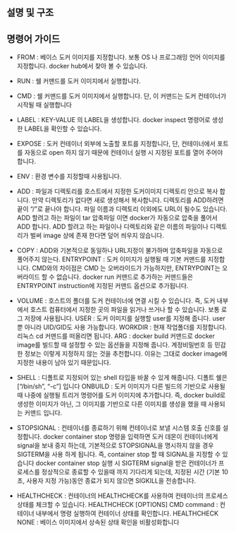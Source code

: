 ## 설명 및 구조

## 명령어 가이드

* FROM : 베이스 도커 이미지를 지정합니다. 보통 OS 나 프로그래밍 언어 이미지를 지정합니다. docker hub에서 찾아 볼 수 있습니다.
* RUN : 쉘 커맨드를 도커 이미지에서 실행합니다.
* CMD : 쉘 커맨드를 도커 이미지에서 실행합니다. 단, 이 커맨드는 도커 컨테이너가 시작될 때 실행합니다
* LABEL : KEY-VALUE 의 LABEL을 생성합니다. docker inspect 명령어로 생성한 LABEL을 확인할 수 있습니다.
* EXPOSE : 도커 컨테이너 외부에 노출할 포트를 지정합니다, 단, 컨테이너에서 포트를 자동으로 open 하지 않기 때문에 컨테이너 실행 시 지정된 포트를 열어 주어야 합니다.
* ENV : 환경 변수를 지정할때 사용됩니다.
* ADD : 파일과 디렉토리를 호스트에서 지정한 도커이미지 디렉토리 안으로 복사 합니다. 만약 디렉토리가 없다면 새로 생성해서 복사합니다. 디렉토리를 ADD하려면 끝이 “/”로 끝나야 합니다. 파일 이름과 디렉토리 이외에도 URL이 될수도 있습니다. ADD 할려고 하는 파일이 tar 압축파일 이면 docker가 자동으로 압축을 풀어서 ADD 합니다. ADD 할려고 하는 파일이나 디렉토리와 같은 이름의 파일이나 디렉토리가 벌써 image 상에 존재 한다면 덮어 씌우지 않습니다.

* COPY : ADD와 기본적으로 동일하나 URL지정이 불가하며 압축파일을 자동으로 풀어주지 않는다.
ENTRYPOINT : 도커 이미지가 실행될 때 기본 커맨드를 지정합니다. CMD와의 차이점은 CMD 는 오버라이드가 가능하지만, ENTRYPOINT는 오버라이드 할 수 없습니다. docker run 커맨드로 추가하는 커맨드들은 ENTRYPOINT instruction에 지정된 커맨드 옵션으로 추가됩니다.

* VOLUME : 호스트의 폴더를 도커 컨테이너에 연결 시킬 수 있습니다. 즉, 도커 내부에서 호스트 컴퓨터에서 지정한 곳의 파일을 읽거나 쓰거나 할 수 있습니다. 보통 로그 저장에 사용됩니다.
USER : 도커 이미지를 실행할 user를 지정해 줍니다. user뿐 아니라 UID/GID도 사용 가능합니다.
WORKDIR : 현재 작업폴더를 지정합니다. 리눅스 cd 커맨드를 떠올리면 됩니다.
ARG : docker build 커맨드로 docker image를 빌드할 때 설정할 수 있는 옵션들을 지정해 줍니다. 계정비밀번호 등 민감한 정보는 이렇게 지정하지 않는 것을 추천합니다. 이유는 그대로 docker image에 지정한 내용이 남아 있기 때문입니다.

* SHELL : 디폴트로 지정되어 있는 shell 타입을 바꿀 수 있게 해줍니다. 디폴트 쉘은 [“/bin/sh”, “-c”] 입니다
ONBUILD : 도커 이미지가 다른 빌드의 기반으로 사용될 때 나중에 실행될 트리거 명령어를 도커 이미지에 추가합니다. 즉, docker build로 생성한 이미지가 아닌, 그 이미지를 기반으로 다른 이미지를 생성을 했을 때 사용되는 커맨드 입니다.

* STOPSIGNAL : 컨테이너를 종료하기 위해 컨테이너로 보낼 시스템 호출 신호를 설정합니다. docker container stop 명령을 입력하면 도커 데몬이 컨테이너에게 signal을 보내 중지 하는데, 기본적으로 STOPSIGNAL을 명시하지 않을 경우 SIGTERM을 사용 하게 됩니다. 즉, container stop 할 때 SIGNAL을 지정할 수 있습니다 docker container stop 실행 시 SIGTERM signal을 받은 컨테이너가 프로세스를 정상적으로 종료할 수 있을때 까지 기다리게 되는데, 지정된 시간 (기본 10초, 사용자 지정 가능)동안 종료가 되지 않으면 SIGKILL을 전송합니다.

* HEALTHCHECK : 컨테이너의 HEALTHCHECK를 사용하여 컨테이너의 프로세스 상태를 체크할 수 있습니다. HEALTHCHECK [OPTIONS] CMD command : 컨테이너 내부에서 명령 실행하여 컨테이너 상태를 확인합니다. HEALTHCHECK NONE : 베이스 이미지에서 상속된 상태 확인을 비활성화합니다